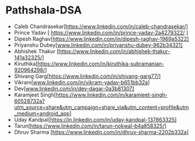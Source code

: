 # Pathshala-DSA

- Caleb Chandrasekar[https://www.linkedin.com/in/caleb-chandrasekar/]
- Prince Yadav  [ https://www.linkedin.com/in/prince-yadav-2a4279322/ ] 
- Dipesh Raghav[https://www.linkedin.com/in/dipesh-raghav-1969a5322]
- Priyanshu Dubey[www.linkedin.com/in/priyanshu-dubey-962b34321]
- Abhishek Thakur [https://www.linkedin.com/in/abhishek-thakur-141a32325/]
- Kiruthika[https://www.linkedin.com/in/kiruthika-subramanian-920964298/]
- Shivang Garg[https://www.linkedin.com/in/shivang-garg77/]
- Vikram[www.linkedin.com/in/vikram-yadav-b651bb32a]
- Dev[www.linkedin.com/in/dev-dagar-0a3b81307]
- Karamjeet Singh[https://www.linkedin.com/in/karamjeet-singh-60528732a?utm_source=share&utm_campaign=share_via&utm_content=profile&utm_medium=android_app]
- Uday Kandpal[https://in.linkedin.com/in/uday-kandpal-137863325]
- Tarun[https://www.linkedin.com/in/tarun-nokwal-b4a858325/]
- Dhruv Sharma [https://www.linkedin.com/in/dhruv-sharma-2202b332a]